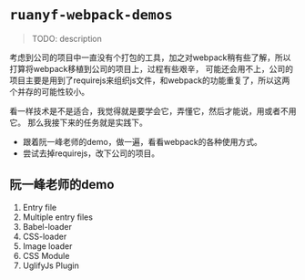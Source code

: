# `ruanyf-webpack-demos`

> TODO: description

考虑到公司的项目中一直没有个打包的工具，加之对webpack稍有些了解，所以打算将webpack移植到公司的项目上，过程有些艰辛，
可能还会用不上，公司的项目主要是用到了requirejs来组织js文件，和webpack的功能重复了，所以这两个并存的可能性较小。

看一样技术是不是适合，我觉得就是要学会它，弄懂它，然后才能说，用或者不用它。
那么我接下来的任务就是实践下。

- 跟着阮一峰老师的demo，做一遍，看看webpack的各种使用方式。
- 尝试去掉requirejs，改下公司的项目。

## 阮一峰老师的demo

1. Entry file
2. Multiple entry files
3. Babel-loader
4. CSS-loader
5. Image loader
6. CSS Module
7. UglifyJs Plugin
